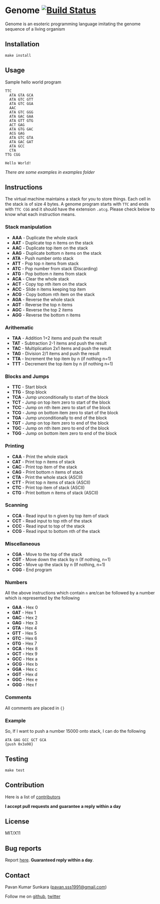 # Genome [![Build Status](https://travis-ci.org/pksunkara/genome.svg?branch=master)](http://travis-ci.org/pksunkara/genome)

Genome is an esoteric programming language imitating the genome sequence of a living organism

## Installation

```
make install
```

## Usage

Sample hello world program

```
TTC
  ATA GTA GCA
  ATA GTC GTT
  ATA GTC GGA
  AAC
  ATA GTC GGG
  ATA GAC GAA
  ATA GTT GTG
  ACT GAG
  ATA GTG GAC
  ACG GAG
  ATA GTC GTA
  ATA GAC GAT
  ATA GCC
  CTA
TTG CGG
```

```
Hello World!
```

_There are some examples in examples folder_

## Instructions

The virtual machine maintains a stack for you to store things. Each cell in the stack is of size 4 bytes. A genome program starts with `TTC` and ends with `TTC CGG` and it should have the extension `.atcg`. Please check below to know what each instruction means.

### Stack manipulation

* __AAA__ - Duplicate the whole stack
* __AAT__ - Duplicate top n items on the stack
* __AAC__ - Duplicate top item on the stack
* __AAG__ - Duplicate bottom n items on the stack
* __ATA__ - Push number onto stack
* __ATT__ - Pop top n items from stack
* __ATC__ - Pop number from stack (Discarding)
* __ATG__ - Pop bottom n items from stack
* __ACA__ - Clear the whole stack
* __ACT__ - Copy top nth item on the stack
* __ACC__ - Slide n items keeping top item
* __ACG__ - Copy bottom nth item on the stack
* __AGA__ - Reverse the whole stack
* __AGT__ - Reverse the top n items
* __AGC__ - Reverse the top 2 items
* __AGG__ - Reverse the bottom n items

### Arithematic

* __TAA__ - Addition 1+2 items and push the result
* __TAT__ - Subtraction 2-1 items and push the result
* __TAC__ - Multiplication 2x1 items and push the result
* __TAG__ - Division 2/1 items and push the result
* __TTA__ - Increment the top item by n (if nothing n=1)
* __TTT__ - Decrement the top item by n (if nothing n=1)

### Blocks and Jumps

* __TTC__ - Start block
* __TTG__ - Stop block
* __TCA__ - Jump unconditionally to start of the block
* __TCT__ - Jump on top item zero to start of the block
* __TCC__ - Jump on nth item zero to start of the block
* __TCG__ - Jump on bottom item zero to start of the block
* __TGA__ - Jump unconditionally to end of the block
* __TGT__ - Jump on top item zero to end of the block
* __TGC__ - Jump on nth item zero to end of the block
* __TGG__ - Jump on bottom item zero to end of the block

### Printing

* __CAA__ - Print the whole stack
* __CAT__ - Print top n items of stack
* __CAC__ - Print top item of the stack
* __CAG__ - Print bottom n items of stack
* __CTA__ - Print the whole stack (ASCII)
* __CTT__ - Print top n items of stack (ASCII)
* __CTC__ - Print top item of stack (ASCII)
* __CTG__ - Print bottom n items of stack (ASCII)

### Scanning

* __CCA__ - Read input to n given by top item of stack
* __CCT__ - Read input to top nth of the stack
* __CCC__ - Read input to top of the stack
* __CCG__ - Read input to bottom nth of the stack

### Miscellaneous

* __CGA__ - Move to the top of the stack
* __CGT__ - Move down the stack by n (If nothing, n=1)
* __CGC__ - Move up the stack by n (If nothing, n=1)
* __CGG__ - End program

### Numbers

All the above instructions which contain `n` are/can be followed by a number which is represented by the following

* __GAA__ - Hex 0
* __GAT__ - Hex 1
* __GAC__ - Hex 2
* __GAG__ - Hex 3
* __GTA__ - Hex 4
* __GTT__ - Hex 5
* __GTC__ - Hex 6
* __GTG__ - Hex 7
* __GCA__ - Hex 8
* __GCT__ - Hex 9
* __GCC__ - Hex a
* __GCG__ - Hex b
* __GGA__ - Hex c
* __GGT__ - Hex d
* __GGC__ - Hex e
* __GGG__ - Hex f

### Comments

All comments are placed in `{}`

### Example

So, If I want to push a number 15000 onto stack, I can do the following

```
ATA GAG GCC GCT GCA
{push 0x3a98}
```

## Testing

```
make test
```

## Contribution

Here is a list of [contributors](http://github.com/pkumar/genome/contributors)

__I accept pull requests and guarantee a reply within a day__

## License
MIT/X11

## Bug reports
Report [here](http://github.com/pkumar/genome/issues). __Guaranteed reply within a day__.

## Contact
Pavan Kumar Sunkara (pavan.sss1991@gmail.com)

Follow me on [github](http://github.com/pkumar), [twitter](http://twitter.com/pksunkara)

